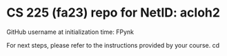 # CS 225 (fa23) repo for NetID: acloh2

GitHub username at initialization time: FPynk

For next steps, please refer to the instructions provided by your course.
cd